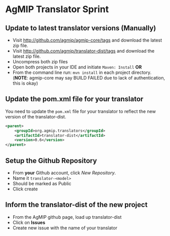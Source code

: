 # AgMIP Translator Sprint #

## Update to latest translator versions (Manually)
* Visit http://github.com/agmip/agmip-core/tags and download the latest zip file.
* Visit http://github.com/agmip/translator-dist/tags and download the latest zip file.
* Uncompress both zip files
* Open both projects in your IDE and initiate ```Maven: Install```
__OR__
* From the command line run: ```mvn install``` in each project directory.
(__NOTE__: agmip-core may say BUILD FAILED due to lack of authentication, this is okay)

## Update the pom.xml file for your translator
You need to update the ```pom.xml``` file for your translator to reflect the
new version of the translator-dist.
```XML
<parent>
    <groupId>org.agmip.translators</groupId>
    <artifactId>translator-dist</artifactId>
    <version>0.6</version>
</parent>
```


## Setup the Github Repository
* From __your__ Github account, click _New Repository_. 
* Name it ```translator-<model>```
* Should be marked as Public
* Click create

## Inform the translator-dist of the new project
* From the AgMIP github page, load up translator-dist
* Click on __Issues__
* Create new issue with the name of your translator
